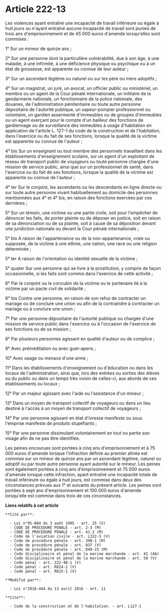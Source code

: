 # Article 222-13

Les violences ayant entraîné une incapacité de travail inférieure ou égale à huit jours ou n'ayant entraîné aucune incapacité
de travail sont punies de trois ans d'emprisonnement et de 45 000 euros d'amende lorsqu'elles sont commises : 

1° Sur un mineur de quinze ans ; 

2° Sur une personne dont la particulière vulnérabilité, due à son âge, à une maladie, à une infirmité, à une déficience
physique ou psychique ou à un état de grossesse, est apparente ou connue de leur auteur ; 

3° Sur un ascendant légitime ou naturel ou sur les père ou mère adoptifs ; 

4° Sur un magistrat, un juré, un avocat, un officier public ou ministériel, un membre ou un agent de la Cour pénale
internationale, un militaire de la gendarmerie nationale, un fonctionnaire de la police nationale, des douanes, de
l'administration pénitentiaire ou toute autre personne dépositaire de l'autorité publique, un sapeur-pompier professionnel ou
volontaire, un gardien assermenté d'immeubles ou de groupes d'immeubles ou un agent exerçant pour le compte d'un bailleur des
fonctions de gardiennage ou de surveillance des immeubles à usage d'habitation en application de l'article L. 127-1 du code
de la construction et de l'habitation, dans l'exercice ou du fait de ses fonctions, lorsque la qualité de la victime est
apparente ou connue de l'auteur ; 

4° bis Sur un enseignant ou tout membre des personnels travaillant dans les établissements d'enseignement scolaire, sur un
agent d'un exploitant de réseau de transport public de voyageurs ou toute personne chargée d'une mission de service public,
ainsi que sur un professionnel de santé, dans l'exercice ou du fait de ses fonctions, lorsque la qualité de la victime est
apparente ou connue de l'auteur ; 

4° ter Sur le conjoint, les ascendants ou les descendants en ligne directe ou sur toute autre personne vivant habituellement
au domicile des personnes mentionnées aux 4° et 4° bis, en raison des fonctions exercées par ces dernières ; 

5° Sur un témoin, une victime ou une partie civile, soit pour l'empêcher de dénoncer les faits, de porter plainte ou de
déposer en justice, soit en raison de sa dénonciation ou de sa plainte, soit à cause de sa déposition devant une juridiction
nationale ou devant la Cour pénale internationale ; 

5° bis A raison de l'appartenance ou de la non-appartenance, vraie ou supposée, de la victime à une ethnie, une nation, une
race ou une religion déterminée ; 

5° ter A raison de l'orientation ou identité sexuelle de la victime ; 

5° quater Sur une personne qui se livre à la prostitution, y compris de façon occasionnelle, si les faits sont commis dans
l'exercice de cette activité ;

6° Par le conjoint ou le concubin de la victime ou le partenaire lié à la victime par un pacte civil de solidarité ; 

6° bis Contre une personne, en raison de son refus de contracter un mariage ou de conclure une union ou afin de la
contraindre à contracter un mariage ou à conclure une union ; 

7° Par une personne dépositaire de l'autorité publique ou chargée d'une mission de service public dans l'exercice ou à
l'occasion de l'exercice de ses fonctions ou de sa mission ; 

8° Par plusieurs personnes agissant en qualité d'auteur ou de complice ; 

9° Avec préméditation ou avec guet-apens ; 

10° Avec usage ou menace d'une arme ; 

11° Dans les établissements d'enseignement ou d'éducation ou dans les locaux de l'administration, ainsi que, lors des entrées
ou sorties des élèves ou du public ou dans un temps très voisin de celles-ci, aux abords de ces établissements ou locaux ; 

12° Par un majeur agissant avec l'aide ou l'assistance d'un mineur ; 

13° Dans un moyen de transport collectif de voyageurs ou dans un lieu destiné à l'accès à un moyen de transport collectif de
voyageurs ; 

14° Par une personne agissant en état d'ivresse manifeste ou sous l'emprise manifeste de produits stupéfiants ; 

15° Par une personne dissimulant volontairement en tout ou partie son visage afin de ne pas être identifiée. 

Les peines encourues sont portées à cinq ans d'emprisonnement et à 75 000 euros d'amende lorsque l'infraction définie au
premier alinéa est commise sur un mineur de quinze ans par un ascendant légitime, naturel ou adoptif ou par toute autre
personne ayant autorité sur le mineur. Les peines sont également portées à cinq ans d'emprisonnement et 75 000 euros d'amende
lorsque cette infraction, ayant entraîné une incapacité totale de travail inférieure ou égale à huit jours, est commise dans
deux des circonstances prévues aux 1° et suivants du présent article. Les peines sont portées à sept ans d'emprisonnement et
100 000 euros d'amende lorsqu'elle est commise dans trois de ces circonstances.

**Liens relatifs à cet article**

	**Cité par**:

	  - Loi n°95-884 du 3 août 1995 - art. 25 (V)
	  - CODE DE PROCEDURE PENALE - art. 2-3 (M)
	  - CODE DE PROCEDURE PENALE - art. 41-2 (M)
	  - Code de l'aviation civile - art. L322-5 (V)
	  - Code de procédure pénale - art. 398-1 (M)
	  - Code de procédure pénale - art. 837 (V)
	  - Code de procédure pénale - art. D49-23 (M)
	  - Code disciplinaire et pénal de la marine marchande - art. 42 (Ab)
	  - Code disciplinaire et pénal de la marine marchande - art. 58 (V)
	  - Code pénal - art. 222-48-1 (V)
	  - Code pénal - art. R624-1 (V)
	  - Code pénal - art. R625-1 (V)

	**Modifié par**:

	  - Loi n°2016-444 du 13 avril 2016 - art. 11

	**Cite**:

	  - Code de la construction et de l'habitation. - art. L127-1
